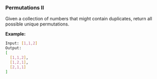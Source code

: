### Permutations II

Given a collection of numbers that might contain duplicates, return all possible unique permutations.

**Example:**

```bash
Input: [1,1,2]
Output:
[
  [1,1,2],
  [1,2,1],
  [2,1,1]
]
```